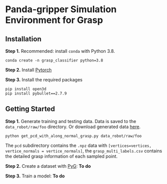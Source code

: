 # Panda-gripper Simulation Environment for Grasp

## Installation
**Step 1.** Recommended: install `conda` with Python 3.8.

```shell
conda create -n grasp_classifier python=3.8
```

**Step 2.** Install [Pytorch](https://pytorch.org/get-started/locally/)


**Step 3.** Install the required packages

```shell
pip install open3d
pip install pybullet==2.7.9
```

## Getting Started
**Step 1.** Generate training and testing data. Data is saved to the `data_robot/raw/foo` directory. Or download generated data [here](https://github.com/HaojHuang/grasp_classifier/tree/main/dataset).

```shell
python get_pcd_with_along_normal_grasp.py data_robot/raw/foo
```

The `pcd` subdirectory contains the `.npz` data with `[vertices=vertices, vertice_normals = vertice_normals]`, the 
`grasp_multi_labels.csv` contains the detailed grasp information of each sampled point.

**Step 2.** Create a dataset with [PyG](https://pytorch-geometric.readthedocs.io/en/latest/): **To do**

**Step 3.** Train a model: **To do**

